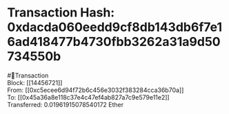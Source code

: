 
Transaction Hash: 0xdacda060eedd9cf8db143db6f7e16ad418477b4730fbb3262a31a9d50734550b
====================================================================================
  
#💸Transaction  
Block: [[14456721]]  
From: [[0xc5ecee6d94f72b6c456e3032f383284cca36b70a]]  
To: [[0x45a36a8e118c37e4c47ef4ab827a7c9e579e11e2]]  
Transferred: 0.01961915078540172 Ether